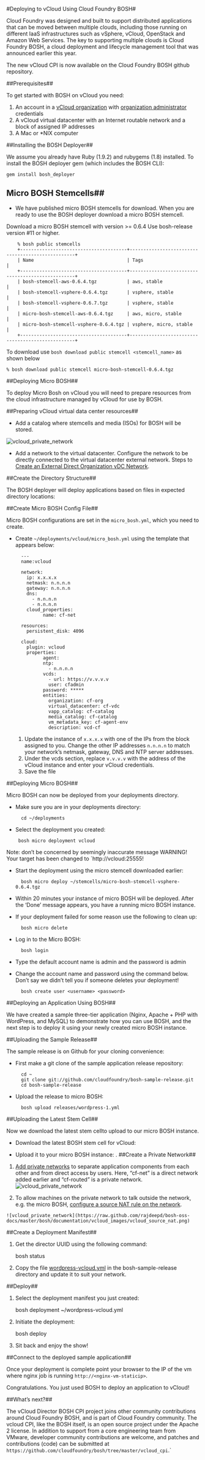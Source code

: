 #Deploying to vCloud Using Cloud Foundry BOSH#

Cloud Foundry was designed and built to support distributed applications that can be moved between multiple clouds, including those running on different IaaS 
infrastructures such as vSphere, vCloud, OpenStack and Amazon Web Services. The key to supporting multiple clouds is Cloud Foundry BOSH, a cloud deployment and lifecycle management tool that was announced earlier this year.


The new vCloud CPI is now available on the Cloud Foundry BOSH github repository. 

##Prerequisites##


To get started with BOSH on vCloud you need:

1. An account in a [vCloud organization](http://www.google.com/url?q=http%3A%2F%2Fpubs.vmware.com%2Fvcd-51%2Ftopic%2Fcom.vmware.vcloud.users.doc_51%2FGUID-B2D21D95-B37F-4339-9887-F7788D397FD8.html&sa=D&sntz=1&usg=AFQjCNFXvafOCSo6mu2RqwrqInMggIb0qA) with [organization administrator](http://www.google.com/url?q=http%3A%2F%2Fpubs.vmware.com%2Fvcd-51%2Ftopic%2Fcom.vmware.vcloud.users.doc_51%2FGUID-5B60A9C0-612A-4A3A-9ECE-694C40272505.html&sa=D&sntz=1&usg=AFQjCNHJSQwucHuiTCSsoGSivJX9DnguHw) credentials
2. A vCloud virtual datacenter with an Internet routable network and a block of assigned IP addresses
3. A Mac or *NIX computer


##Installing the BOSH Deployer##

We assume you already have Ruby (1.9.2) and rubygems (1.8) installed. To install the BOSH deployer gem (which includes the BOSH CLI):

	gem install bosh_deployer


## Micro BOSH Stemcells##

+ We have published micro BOSH stemcells for download. When you are ready to use the BOSH deployer download a micro BOSH stemcell.

Download a micro BOSH stemcell with version >= 0.6.4  Use bosh-release version #11 or higher.

	
		% bosh public stemcells
		+---------------------------------------+--------------------------------------------------+
		| Name 	                                | Tags                                             |
		+---------------------------------------+--------------------------------------------------+
		| bosh-stemcell-aws-0.6.4.tgz           | aws, stable                                      |
		| bosh-stemcell-vsphere-0.6.4.tgz       | vsphere, stable                                  |
		| bosh-stemcell-vsphere-0.6.7.tgz       | vsphere, stable                                  | 
		| micro-bosh-stemcell-aws-0.6.4.tgz     | aws, micro, stable                               |
		| micro-bosh-stemcell-vsphere-0.6.4.tgz	| vsphere, micro, stable                           |
		+---------------------------------------+--------------------------------------------------+

To download use `bosh download public stemcell <stemcell_name>` as shown below
		
	% bosh download public stemcell micro-bosh-stemcell-0.6.4.tgz

##Deploying Micro BOSH##

To deploy Micro Bosh on vCloud you will need to prepare resources from the cloud infrastructure managed by vCloud for use by BOSH.

##Preparing vCloud virtual data center resources##

+ Add a catalog where stemcells and media (ISOs) for BOSH will be stored.

![vcloud_private_network](https://raw.github.com/rajdeepd/bosh-oss-docs/master/bosh/documentation/vcloud_images/vcloud_catalog.png)

+ Add a network to the virtual datacenter.  Configure the network to be directly connected to the virtual datacenter external network.  Steps to [Create an External Direct Organization vDC Network](http://pubs.vmware.com/vcd-51/topic/com.vmware.vcloud.admin.doc_51/GUID-E8A80C28-6C16-4E83-828C-0510DA3B00F8.html).

##Create the Directory Structure##

The BOSH deployer will deploy applications based on files in expected directory locations:


##Create Micro BOSH Config File##

Micro BOSH configurations are set in the `micro_bosh.yml`, which you need to create.

+ Create `~/deployments/vcloud/micro_bosh.yml` using the template that appears below:
   
  
       	
		---
        name:vcloud

        network:
		  ip: x.x.x.x
		  netmask: n.n.n.n
		  gateway: n.n.n.n
		  dns:
		    - n.n.n.n
		    - n.n.n.n
		  cloud_properties:
    			name: cf-net

		resources:
		  persistent_disk: 4096
		
		cloud:
		  plugin: vcloud
		  properties:
    			agent:
    			ntp:
    			  - n.n.n.n
    			vcds:
    			  - url: https://v.v.v.v
    			  user: cfadmin
                password: *****
                entities:
                  organization: cf-org
                  virtual_datacenter: cf-vdc
                  vapp_catalog: cf-catalog
                  media_catalog: cf-catalog
                  vm_metadata_key: cf-agent-env
                  description: vcd-cf

   1. Update the instance of `x.x.x.x` with one of the IPs from the block assigned to you. Change the other IP addresses `n.n.n.n`  to match your network’s netmask, gateway, DNS and NTP server addresses.
   2. Under the vcds section, replace `v.v.v.v` with the address of the vCloud instance and enter your vCloud credentials.
   3. Save the file

##Deploying Micro BOSH##

Micro BOSH can now be deployed from your deployments directory.

+ Make sure you are in your deployments directory:

		cd ~/deployments

 + Select the deployment you created:

		bosh micro deployment vcloud

Note: don’t be concerned by seemingly inaccurate message WARNING! Your target has been changed to `http://vcloud:25555!
  
+ Start the deployment using the micro stemcell downloaded earlier:

		bosh micro deploy ~/stemcells/micro-bosh-stemcell-vsphere-0.6.4.tgz

+ Within 20 minutes your instance of micro BOSH will be deployed. After the ‘Done’ message appears, you have a running micro BOSH instance. 

+ If your deployment failed for some reason use the following to clean up:

		bosh micro delete

+ Log in to the Micro BOSH:

		bosh login

+ Type the default account name is admin and the password is admin
+ Change the account name and password using the command below. Don’t say we didn’t tell you if someone deletes your deployment!

		bosh create user <username> <password>

##Deploying an Application Using BOSH##

We have created a sample three-tier application (Nginx, Apache + PHP with WordPress, and MySQL) to demonstrate how you can use BOSH, and the next step is to deploy it using your newly created micro BOSH instance.

##Uploading the Sample Release##

The sample release is on Github for your cloning convenience:

+ First make a git clone of the sample application release repository: 

		cd ~
		git clone git://github.com/cloudfoundry/bosh-sample-release.git
		cd bosh-sample-release

+ Upload the release to micro BOSH: 

		bosh upload releases/wordpress-1.yml

##Uploading the Latest Stem Cell##

Now we download the latest stem cellto upload to our micro BOSH instance.

   * Download the latest BOSH stem cell for vCloud:

   * Upload it to your micro BOSH instance:
.
##Create a Private Network##
  
   1. [Add private networks](http://pubs.vmware.com/vcd-51/index.jsp?topic=%2Fcom.vmware.vcloud.admin.doc_51%2FGUID-6E69AF88-31E0-4DD8-A79E-E8E4B6F68878.html) to separate application components from each other and from direct access by users. Here, “cf-net” is a direct network added earlier and “cf-routed” is a private network.
	![vcloud_private_network](https://raw.github.com/rajdeepd/bosh-oss-docs/master/bosh/documentation/vcloud_images/vcloud_private_network.png)

   1. To allow machines on the private network to talk outside the network, e.g. the micro BOSH, [configure a source NAT rule on the network](http://www.google.com/url?q=http%3A%2F%2Fpubs.vmware.com%2Fvcd-51%2Findex.jsp%3Ftopic%3D%252Fcom.vmware.vcloud.admin.doc_51%252FGUID-464E27A8-3238-4553-ABCF-77808D3A510D.html&sa=D&sntz=1&usg=AFQjCNGXS8KPBo_PsbMblK3bh835u_FFmg).

	![vcloud_private_network](https://raw.github.com/rajdeepd/bosh-oss-docs/master/bosh/documentation/vcloud_images/vcloud_source_nat.png)

##Create a Deployment Manifest##
   
   1. Get the director UUID using the following command: 

		bosh status
		
   2. Copy the file [wordpress-vcloud.yml](https://raw.github.com/rajdeepd/bosh-oss-docs/master/bosh/samples/wordpress-vcloud.yml) in the bosh-sample-release directory and update it to suit your network.


##Deploy##
   
   1. Select the deployment manifest you just created:
   
		bosh deployment ~/wordpress-vcloud.yml

   1. Initiate the deployment:

		bosh deploy

   1. Sit back and enjoy the show!

##Connect to the deployed sample application##

Once your deployment is complete point your browser to the IP of the vm where nginx job is running `http://<nginx-vm-staticip>`.

Congratulations. You just used BOSH to deploy an application to vCloud! 


##What’s next?##

The vCloud Director BOSH CPI project joins other community contributions around Cloud Foundry BOSH, and is part of Cloud Foundry community.  The vcloud CPI, like the BOSH itself,  is an open source project under the Apache 2 license.  In addition to support from a core engineering team from VMware, developer community contributions are welcome, and patches and contributions (code) can be submitted at `https://github.com/cloudfoundry/bosh/tree/master/vcloud_cpi`.`
